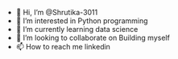 - 👋 Hi, I’m @Shrutika-3011
- 👀 I’m interested in Python programming
- 🌱 I’m currently learning data science
- 💞️ I’m looking to collaborate on Building myself 
- 📫 How to reach me linkedin

<!---
Shrutika-3011/Shrutika-3011 is a ✨ special ✨ repository because its `README.md` (this file) appears on your GitHub profile.
You can click the Preview link to take a look at your changes.
--->
